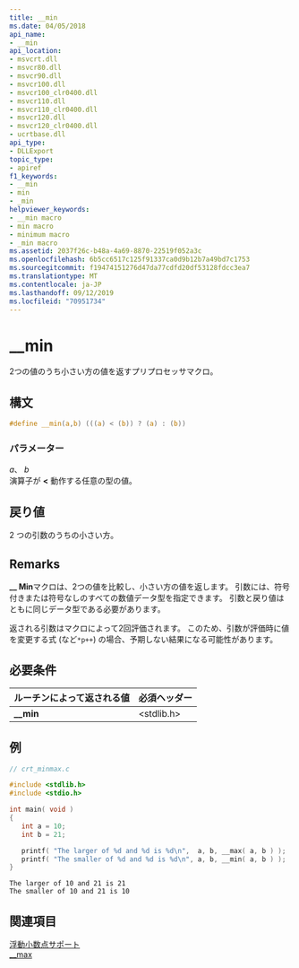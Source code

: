 ```yaml
---
title: __min
ms.date: 04/05/2018
api_name:
- __min
api_location:
- msvcrt.dll
- msvcr80.dll
- msvcr90.dll
- msvcr100.dll
- msvcr100_clr0400.dll
- msvcr110.dll
- msvcr110_clr0400.dll
- msvcr120.dll
- msvcr120_clr0400.dll
- ucrtbase.dll
api_type:
- DLLExport
topic_type:
- apiref
f1_keywords:
- __min
- min
- _min
helpviewer_keywords:
- __min macro
- min macro
- minimum macro
- _min macro
ms.assetid: 2037f26c-b48a-4a69-8870-22519f052a3c
ms.openlocfilehash: 6b5cc6517c125f91337ca0d9b12b7a49bd7c1753
ms.sourcegitcommit: f19474151276d47da77cdfd20df53128fdcc3ea7
ms.translationtype: MT
ms.contentlocale: ja-JP
ms.lasthandoff: 09/12/2019
ms.locfileid: "70951734"
---
```

# <a name="__min"></a>__min

2つの値のうち小さい方の値を返すプリプロセッサマクロ。

## <a name="syntax"></a>構文

```C
#define __min(a,b) (((a) < (b)) ? (a) : (b))
```

### <a name="parameters"></a>パラメーター

*a*、 *b*<br/>
演算子が **<** 動作する任意の型の値。

## <a name="return-value"></a>戻り値

2 つの引数のうちの小さい方。

## <a name="remarks"></a>Remarks

**__ Min**マクロは、2つの値を比較し、小さい方の値を返します。 引数には、符号付きまたは符号なしのすべての数値データ型を指定できます。 引数と戻り値はともに同じデータ型である必要があります。

返される引数はマクロによって2回評価されます。 このため、引数が評価時に値を変更する式 (など`*p++`) の場合、予期しない結果になる可能性があります。

## <a name="requirements"></a>必要条件

|ルーチンによって返される値|必須ヘッダー|
|-------------|---------------------|
|**__min**|\<stdlib.h>|

## <a name="example"></a>例

```C
// crt_minmax.c

#include <stdlib.h>
#include <stdio.h>

int main( void )
{
   int a = 10;
   int b = 21;

   printf( "The larger of %d and %d is %d\n",  a, b, __max( a, b ) );
   printf( "The smaller of %d and %d is %d\n", a, b, __min( a, b ) );
}
```

```Output
The larger of 10 and 21 is 21
The smaller of 10 and 21 is 10
```

## <a name="see-also"></a>関連項目

[浮動小数点サポート](../../c-runtime-library/floating-point-support.md)<br/>
[__max](max.md)<br/>
